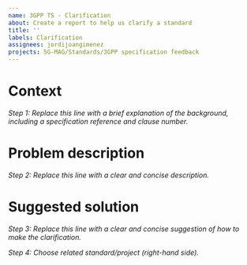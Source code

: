 ```yaml
---
name: 3GPP TS - Clarification
about: Create a report to help us clarify a standard
title: ''
labels: Clarification
assignees: jordijoangimenez
projects: 5G-MAG/Standards/3GPP specification feedback
---
```


# Context
_Step 1: Replace this line with a brief explanation of the background, including a specification reference and clause number._

# Problem description
_Step 2: Replace this line with a clear and concise description._

# Suggested solution
_Step 3: Replace this line with a clear and concise suggestion of how to make the clarification._

_Step 4: Choose related standard/project (right-hand side)._
